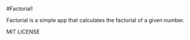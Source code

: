#Factorial!

Factorial is a simple app that calculates the factorial of a given number.

MIT LICENSE 
